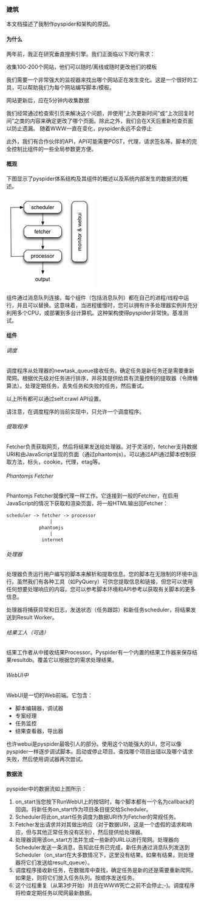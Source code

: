 ### 建筑
本文档描述了我制作pyspider和架构的原因。

#### 为什么
两年前，我正在研究垂直搜索引擎。我们正面临以下爬行需求：

收集100-200个网站，他们可以随时/离线或随时更改他们的模板

我们需要一个非常强大的监视器来找出哪个网站正在发生变化。这是一个很好的工具，可以帮助我们为每个网站编写脚本/模板。

网站更新后，应在5分钟内收集数据

我们经常通过检查索引页来解决这个问题，并使用“上次更新时间”或“上次回复时间”之类的内容来确定更改了哪个页面。除此之外，我们会在X天后重新检查页面以防止遗漏。
随着WWW一直在变化，pyspider永远不会停止

此外，我们有合作伙伴的API，API可能需要POST，代理，请求签名等。脚本的完全控制比组件的一些全局参数更方便。

#### 概观
下图显示了pyspider体系结构及其组件的概述以及系统内部发生的数据流的概述。

![pyspider](./1.png)

组件通过消息队列连接。每个组件（包括消息队列）都在自己的进程/线程中运行，并且可以替换。这意味着，当进程缓慢时，您可以拥有许多处理器实例并充分利用多个CPU，或部署到多台计算机。这种架构使得pyspider非常快。基准测试。

#### 组件
###### 调度
调度程序从处理器的newtask_queue接收任务。确定任务是新任务还是需要重新爬网。根据优先级对任务进行排序，并将其提供给具有流量控制的提取器（令牌桶算法）。处理定期任务，丢失任务和失败的任务，然后重试。

以上所有都可以通过self.crawl API设置。

请注意，在调度程序的当前实现中，只允许一个调度程序。

###### 提取程序
Fetcher负责获取网页，然后将结果发送给处理器。对于灵活的，fetcher支持数据URI和由JavaScript呈现的页面（通过phantomjs）。可以通过API通过脚本控制获取方法，标头，cookie，代理，etag等。

###### Phantomjs Fetcher
Phantomjs Fetcher就像代理一样工作。它连接到一般的Fetcher，在启用JavaScript的情况下获取和渲染页面，将一般HTML输出回Fetcher：

    scheduler -> fetcher -> processor
                    |
                phantomjs
                    |
                 internet
###### 处理器
处理器负责运行用户编写的脚本来解析和提取信息。您的脚本在无限制的环境中运行。虽然我们有各种工具（如PyQuery）可供您提取信息和链接，但您可以使用任何想要处理响应的内容。您可以参考脚本环境和API参考以获取有关脚本的更多信息。

处理器将捕获异常和日志，发送状态（任务跟踪）和新任务scheduler，将结果发送到Result Worker。

###### 结果工人（可选）
结果工作者从中接收结果Processor。Pyspider有一个内置的结果工作器来保存结果resultdb。覆盖它以根据您的需求处理结果。

###### WebUI中
WebUI是一切的Web前端。它包含：

* 脚本编辑器，调试器
* 专案经理
* 任务监控
* 结果查看器，导出器

也许webui是pyspider最吸引人的部分。使用这个功能强大的UI，您可以像pyspider一样逐步调试脚本。启动或停止项目。查找哪个项目出错以及哪个请求失败，然后使用调试器再次尝试。

#### 数据流
pyspider中的数据流如上图所示：

1. on_start当您按下RunWebUI上的按钮时，每个脚本都有一个名为callback的回调。将新任务on_start作为项目条目提交给Scheduler。
1. Scheduler将此on_start任务调度为数据URI作为Fetcher的常规任务。
1. Fetcher发出请求并对其做出响应（对于数据URI，这是一个虚假的请求和响应，但与其他正常任务没有区别），然后提供给处理器。
1. 处理器调用该on_start方法并生成一些新的URL以进行爬网。处理器向Scheduler发送一条消息，告知此任务已完成，新任务通过消息队列发送到Scheduler（on_start在大多数情况下，这里没有结果。如果有结果，则处理器将它们发送给result_queue）。
1. 调度程序接收新任务，在数据库中查找，确定任务是新的还是需要重新爬网，如果是，则将它们放入任务队列。按顺序发送任务。
1. 这个过程重复（从第3步开始）并且在WWW死亡之前不会停止;-)。调度程序将检查定期任务以爬网最新数据。